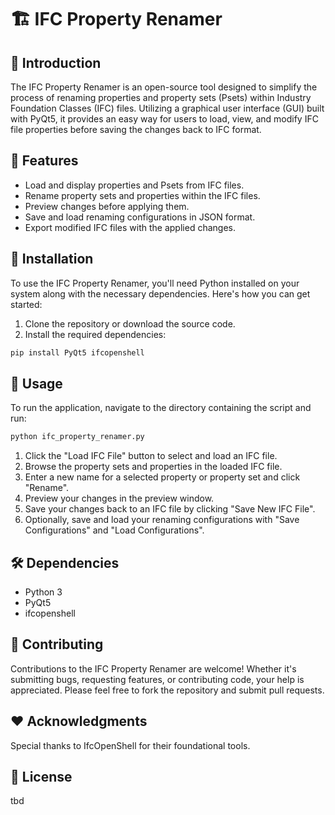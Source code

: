 # 🏗 IFC Property Renamer

## 📖 Introduction
The IFC Property Renamer is an open-source tool designed to simplify the process of renaming properties and property sets (Psets) within Industry Foundation Classes (IFC) files. Utilizing a graphical user interface (GUI) built with PyQt5, it provides an easy way for users to load, view, and modify IFC file properties before saving the changes back to IFC format.


## 🌟 Features
- Load and display properties and Psets from IFC files.
- Rename property sets and properties within the IFC files.
- Preview changes before applying them.
- Save and load renaming configurations in JSON format.
- Export modified IFC files with the applied changes.

## 💾 Installation

To use the IFC Property Renamer, you'll need Python installed on your system along with the necessary dependencies. Here's how you can get started:

1. Clone the repository or download the source code.
2. Install the required dependencies:

```bash
pip install PyQt5 ifcopenshell
```

## 🚀 Usage

To run the application, navigate to the directory containing the script and run:

```bash
python ifc_property_renamer.py
```

1. Click the "Load IFC File" button to select and load an IFC file.
2. Browse the property sets and properties in the loaded IFC file.
3. Enter a new name for a selected property or property set and click "Rename".
4. Preview your changes in the preview window.
5. Save your changes back to an IFC file by clicking "Save New IFC File".
6. Optionally, save and load your renaming configurations with "Save Configurations" and "Load Configurations".


## 🛠 Dependencies
- Python 3
- PyQt5
- ifcopenshell

## 🤝 Contributing

Contributions to the IFC Property Renamer are welcome! Whether it's submitting bugs, requesting features, or contributing code, your help is appreciated. Please feel free to fork the repository and submit pull requests.

## ❤️ Acknowledgments
Special thanks to IfcOpenShell for their foundational tools.

## 📄 License

tbd
